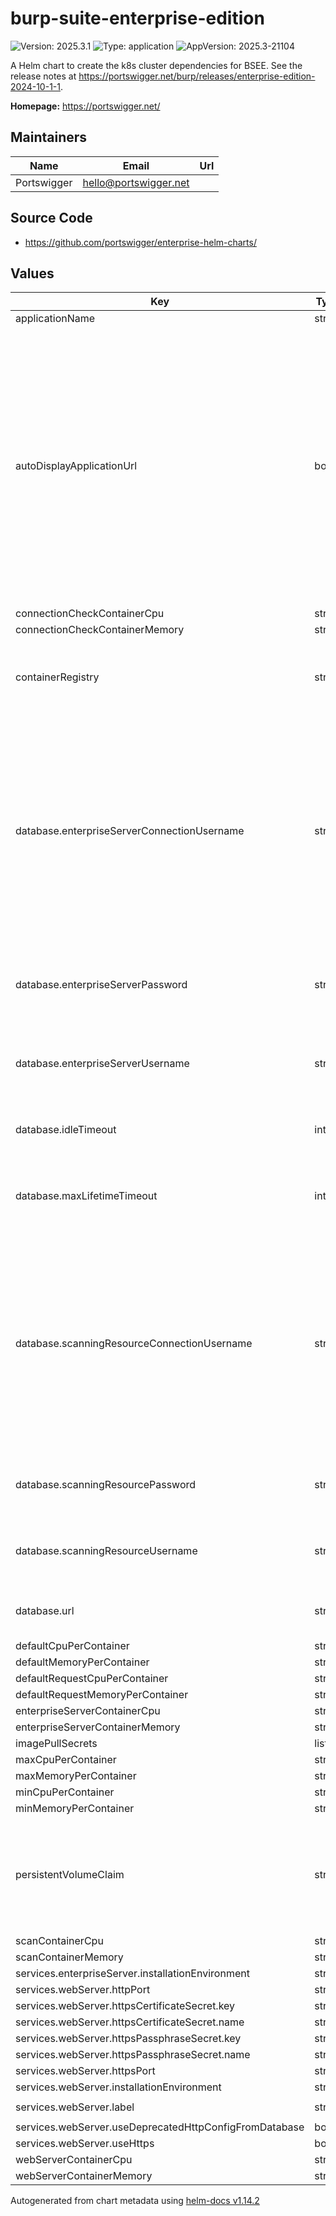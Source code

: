 # burp-suite-enterprise-edition

![Version: 2025.3.1](https://img.shields.io/badge/Version-2025.3.1-informational?style=flat-square) ![Type: application](https://img.shields.io/badge/Type-application-informational?style=flat-square) ![AppVersion: 2025.3-21104](https://img.shields.io/badge/AppVersion-2025.3--21104-informational?style=flat-square)

A Helm chart to create the k8s cluster dependencies for BSEE. See the release notes at https://portswigger.net/burp/releases/enterprise-edition-2024-10-1-1.

**Homepage:** <https://portswigger.net/>

## Maintainers

| Name | Email | Url |
| ---- | ------ | --- |
| Portswigger | <hello@portswigger.net> |  |

## Source Code

* <https://github.com/portswigger/enterprise-helm-charts/>

## Values

| Key | Type | Default | Description |
|-----|------|---------|-------------|
| applicationName | string | `"bsee"` |  |
| autoDisplayApplicationUrl | bool | `false` | Enable automatic display of application URL after installation. When enabled, attempts to find the LoadBalancer URL by looking up all services in the cluster. Requires cluster-wide service read permissions, so disable if you have limited RBAC. |
| connectionCheckContainerCpu | string | `"1400m"` |  |
| connectionCheckContainerMemory | string | `"2Gi"` |  |
| containerRegistry | string | `"public.ecr.aws"` | The container registry used to get the Enterprise images |
| database.enterpriseServerConnectionUsername | string | `""` | Connection username for the Enterprise Server database connection. Required if connection username differs from internal username e.g. if @hostname suffix is mandated (Azure) |
| database.enterpriseServerPassword | string | `""` | Password for the Enterprise Server database connection |
| database.enterpriseServerUsername | string | `""` | Username for the Enterprise Server database connection |
| database.idleTimeout | int | `60000` | Idle timeout (ms) for the database connection |
| database.maxLifetimeTimeout | int | `120000` | Maximum lifetime timeout (ms) for the database connection |
| database.scanningResourceConnectionUsername | string | `""` | Connection username for the Scanning Resource database connection Required if connection username differs from internal username e.g. if @hostname suffix is mandated (Azure) |
| database.scanningResourcePassword | string | `""` | Password for the Scanning Resource database connection |
| database.scanningResourceUsername | string | `""` | Username for the Scanning Resource database connection |
| database.url | string | `""` | JDBC connection URL for the database |
| defaultCpuPerContainer | string | `"100m"` |  |
| defaultMemoryPerContainer | string | `"128Mi"` |  |
| defaultRequestCpuPerContainer | string | `"100m"` |  |
| defaultRequestMemoryPerContainer | string | `"128Mi"` |  |
| enterpriseServerContainerCpu | string | `"1400m"` |  |
| enterpriseServerContainerMemory | string | `"4Gi"` |  |
| imagePullSecrets | list | `[]` |  |
| maxCpuPerContainer | string | `"4000m"` |  |
| maxMemoryPerContainer | string | `"8Gi"` |  |
| minCpuPerContainer | string | `"100m"` |  |
| minMemoryPerContainer | string | `"128Mi"` |  |
| persistentVolumeClaim | string | `"bsee-pvc"` | Name of the persistent volume claim used for shared storage between the Enterprise Pods |
| scanContainerCpu | string | `"1400m"` |  |
| scanContainerMemory | string | `"8Gi"` |  |
| services.enterpriseServer.installationEnvironment | string | `"KUBERNETES"` |  |
| services.webServer.httpPort | string | `"8080"` |  |
| services.webServer.httpsCertificateSecret.key | string | `"certificate"` |  |
| services.webServer.httpsCertificateSecret.name | string | `"bsee-web-server-https"` |  |
| services.webServer.httpsPassphraseSecret.key | string | `"passphrase"` |  |
| services.webServer.httpsPassphraseSecret.name | string | `"bsee-web-server-https"` |  |
| services.webServer.httpsPort | string | `"8443"` |  |
| services.webServer.installationEnvironment | string | `"KUBERNETES"` |  |
| services.webServer.label | string | `"app.portswigger.net/ingress: web-server"` |  |
| services.webServer.useDeprecatedHttpConfigFromDatabase | bool | `false` |  |
| services.webServer.useHttps | bool | `false` |  |
| webServerContainerCpu | string | `"1400m"` |  |
| webServerContainerMemory | string | `"4Gi"` |  |

Autogenerated from chart metadata using [helm-docs v1.14.2](https://github.com/norwoodj/helm-docs/releases/tag/v1.14.2)
